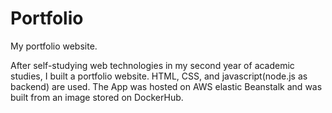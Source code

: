 # Portfolio
My portfolio website.

After self-studying web technologies in my second year of academic studies, I built a portfolio website. HTML, CSS, and javascript(node.js as backend) are used. The App was hosted on AWS elastic Beanstalk and was built from an image stored on DockerHub.



